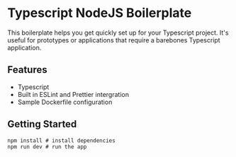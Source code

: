 # Typescript NodeJS Boilerplate

This boilerplate helps you get quickly set up for your Typescript project.
It's useful for prototypes or applications that require a barebones Typescript
application.

## Features
- Typescript
- Built in ESLint and Prettier intergration
- Sample Dockerfile configuration

## Getting Started

```shell
npm install # install dependencies
npm run dev # run the app
```

